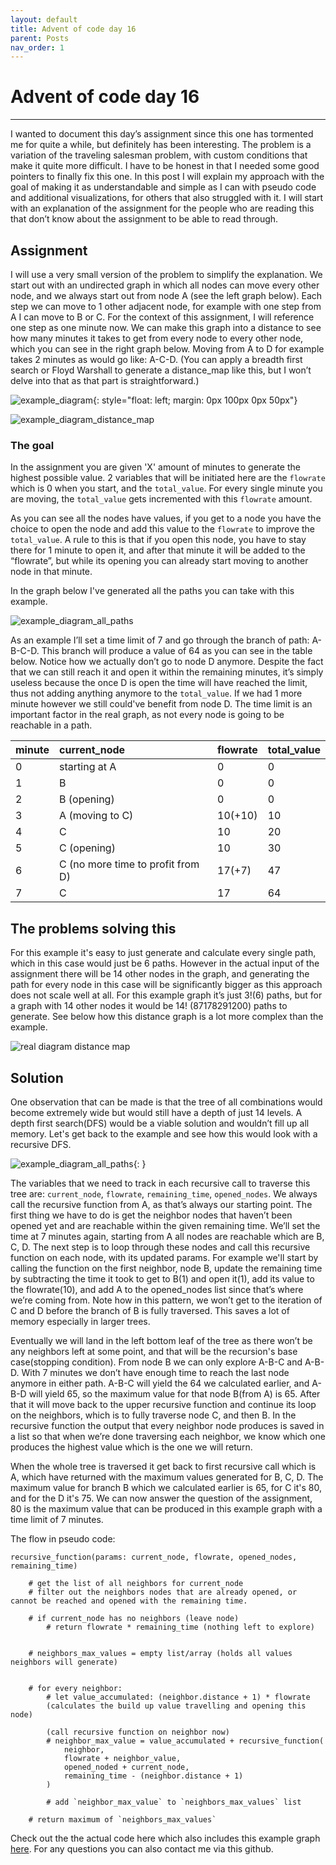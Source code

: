 ```yaml
---
layout: default
title: Advent of code day 16
parent: Posts
nav_order: 1
---
```

# Advent of code day 16
---
I wanted to document this day’s assignment since this one has tormented me for quite a while, but definitely has been interesting. The problem is a variation of the traveling salesman problem, with custom conditions that make it quite more difficult. I have to be honest in that I needed some good pointers to finally fix this one. In this post I will explain my approach with the goal of making it as understandable and simple as I can with pseudo code and additional visualizations, for others that also struggled with it. I will start with an explanation of the assignment for the people who are reading this that don’t know about the assignment to be able to read through.

## Assignment
I will use a very small version of the problem to simplify the explanation. We start out with an undirected graph in which all nodes can move every other node, and we always start out from node A (see the left graph below). Each step we can move to 1 other adjacent node, for example with one step from A I can move to B or C. For the context of this assignment, I will reference one step as one minute now. We can make this graph into a distance to see how many minutes it takes to get from every node to every other node, which you can see in the right graph below. Moving from A to D for example takes 2 minutes as would go like: A-C-D. (You can apply a breadth first search or Floyd Warshall to generate a distance_map like this, but I won’t delve into that as that part is straightforward.)
<br/>


![example_diagram](/assets/images/aoc2022_day16/example_diagram_1.svg){: style="float: left; margin: 0px 100px 0px 50px"}

![example_diagram_distance_map](/assets/images/aoc2022_day16/example_diagram_2.svg)

### The goal
In the assignment you are given 'X' amount of minutes to generate the highest possible value. 2 variables that will be initiated here are the `flowrate` which is 0 when you start, and the `total_value`. For every single minute you are moving, the `total_value` gets incremented with this `flowrate` amount.

As you can see all the nodes have values, if you get to a node you have the choice to open the node and add this value to the `flowrate` to improve the `total_value`. A rule to this is that if you open this node, you have to stay there for 1 minute to open it, and after that minute it will be added to the “flowrate”, but while its opening you can already start moving to another node in that minute.

In the graph below I've generated all the paths you can take with this example.

![example_diagram_all_paths](/assets/images/aoc2022_day16/example_diagram_3.svg)

As an example I’ll set a time limit of 7 and go through the branch of path: A-B-C-D. This branch will produce a value of 64 as you can see in the table below. Notice how we actually don’t go to node D anymore. Despite the fact that we can still reach it and open it within the remaining minutes, it’s simply useless because the once D is open the time will have reached the limit, thus not adding anything anymore to the `total_value`. If we had 1 more minute however we still could've benefit from node D. The time limit is an important factor in the real graph, as not every node is going to be reachable in a path.


|minute|current_node|flowrate|total_value|
|:---|:---|:---|:---|
|0| starting at A|0|0|
|1| B |0|0|
|2| B (opening)|0|0|
|3| A (moving to C)|10(+10)|10|
|4| C |10|20|
|5| C (opening)|10|30|
|6| C (no more time to profit from D)|17(+7)|47|
|7| C |17|64|

## The problems solving this
For this example it's easy to just generate and calculate every single path, which in this case would just be 6 paths. However in the actual input of the assignment there will be 14 other nodes in the graph, and generating the path for every node in this case will be significantly bigger as this approach does not scale well at all. For this example graph it’s just 3!(6) paths, but for a graph with 14 other nodes it would be 14! (87178291200) paths to generate. See below how this distance graph is a lot more complex than the example.

![real diagram distance map](/assets/images/aoc2022_day16/real_diagram.svg)

## Solution
One observation that can be made is that the tree of all combinations would become extremely wide but would still have a depth of just 14 levels. A depth first search(DFS) would be a viable solution and wouldn’t fill up all memory. Let's get back to the example and see how this would look with a recursive DFS.

![example_diagram_all_paths](/assets/images/aoc2022_day16/example_diagram_3.svg){: }

The variables that we need to track in each recursive call to traverse this tree are: `current_node`, `flowrate`, `remaining_time`, `opened_nodes`. We always call the recursive function from A, as that’s always our starting point. The first thing we have to do is get the neighbor nodes that haven’t been opened yet and are reachable within the given remaining time. We’ll set the time at 7 minutes again, starting from A all nodes are reachable which are B, C, D. The next step is to loop through these nodes and call this recursive function on each node, with its updated params. For example we'll start by calling the function on the first neighbor, node B, update the remaining time by subtracting the time it took to get to B(1) and open it(1), add its value to the flowrate(10), and add A to the opened_nodes list since that’s where we’re coming from. Note how in this pattern, we won’t get to the iteration of C and D before the branch of B is fully traversed. This saves a lot of memory especially in larger trees.

Eventually we will land in the left bottom leaf of the tree as there won’t be any neighbors left at some point, and that will be the recursion's base case(stopping condition). From node B we can only explore A-B-C and A-B-D. With 7 minutes we don’t have enough time to reach the last node anymore in either path. A-B-C will yield the 64 we calculated earlier, and A-B-D will yield 65, so the maximum value for that node B(from A) is 65. After that it will move back to the upper recursive function and continue its loop on the neighbors, which is to fully traverse node C, and then B. In the recursive function the output that every neighbor node produces is saved in a list so that when we’re done traversing each neighbor, we know which one produces the highest value which is the one we will return.

When the whole tree is traversed it get back to first recursive call which is A, which have returned with the maximum values generated for B, C, D. The maximum value for branch B which we calculated earlier is 65, for C it's 80, and for the D it's 75. We can now answer the question of the assignment, 80 is the maximum value that can be produced in this example graph with a time limit of 7 minutes.

The flow in pseudo code:
```
recursive_function(params: current_node, flowrate, opened_nodes, remaining_time)
	
    # get the list of all neighbors for current_node
    # filter out the neighbors nodes that are already opened, or cannot be reached and opened with the remaining time.
	
    # if current_node has no neighbors (leave node)
	    # return flowrate * remaining_time (nothing left to explore)


    # neighbors_max_values = empty list/array (holds all values neighbors will generate)


    # for every neighbor:
        # let value_accumulated: (neighbor.distance + 1) * flowrate
        (calculates the build up value travelling and opening this node)

        (call recursive function on neighbor now)    
        # neighbor_max_value = value_accumulated + recursive_function(
            neighbor,
            flowrate + neighbor_value,
            opened_noded + current_node,
            remaining_time - (neighbor.distance + 1)
        )

        # add `neighbor_max_value` to `neighbors_max_values` list

    # return maximum of `neighbors_max_values`
```

Check out the the actual code here which also includes this example graph [here](https://github.com/satrya070/aoc2022/blob/main/day_16.py). For any questions you can also contact me via this github.











